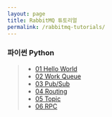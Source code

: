 ```yaml
---
layout: page
title: RabbitMQ 튜토리얼
permalink: /rabbitmq-tutorials/
---
```


### **파이썬 Python**
> + [01 Hello World](/rabbitmqs/tutorials/python/01-hellowolrd)
> + [02 Work Queue](/rabbitmqs/tutorials/python/02-work-queue)
> + [03 Pub/Sub](/rabbitmqs/tutorials/python/03-pub-sub)
> + [04 Routing](/rabbitmqs/tutorials/python/04-routing)
> + [05 Topic](/rabbitmqs/tutorials/python/05-topic)
> + [06 RPC](/rabbitmqs/tutorials/python/06-RPC)